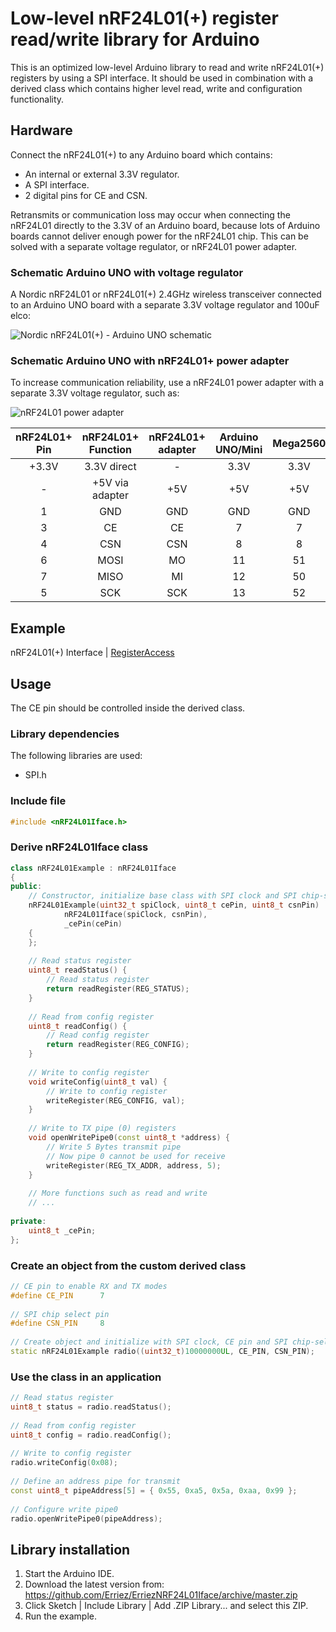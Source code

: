 # Low-level nRF24L01(+) register read/write library for Arduino

This is an optimized low-level Arduino library to read and write nRF24L01(+) 
registers by using a SPI interface. It should be used in combination with a 
derived class which contains higher level read, write and configuration 
functionality.

## Hardware

Connect the nRF24L01(+) to any Arduino board which contains:
* An internal or external 3.3V regulator.
* A SPI interface.
* 2 digital pins for CE and CSN.

Retransmits or communication loss may occur when connecting the nRF24L01
directly to the 3.3V of an Arduino board, because lots of Arduino boards cannot 
deliver enough power for the nRF24L01 chip. This can be solved with a separate
voltage regulator, or nRF24L01 power adapter.

### Schematic Arduino UNO with voltage regulator
A Nordic nRF24L01 or nRF24L01(+) 2.4GHz wireless transceiver connected to an 
Arduino UNO board with a separate 3.3V voltage regulator and 100uF elco:

![Nordic nRF24L01(+) - Arduino UNO schematic](https://raw.githubusercontent.com/Erriez/ErriezNRF24L01Iface/master/extras/nRF24L01_Arduino_UNO.png)

### Schematic Arduino UNO with nRF24L01+ power adapter

To increase communication reliability, use a nRF24L01 power adapter with a
separate 3.3V voltage regulator, such as:

![nRF24L01 power adapter](https://raw.githubusercontent.com/Erriez/ErriezNRF24L01Iface/master/extras/nRF24L01_adapter.png)



| nRF24L01+<br />Pin | nRF24L01+<br />Function | nRF24L01+<br />adapter | Arduino UNO/Mini | Mega2560 | ESP8266<br />NodeMCU |
| :----------------: | :---------------------: | :--------------------: | :--------------: | :------: | :------------------: |
|       +3.3V        |       3.3V direct       |           -            |       3.3V       |   3.3V   |         3.3V         |
|         -          |     +5V via adapter     |          +5V           |       +5V        |   +5V    |          -           |
|         1          |           GND           |          GND           |       GND        |   GND    |         GND          |
|         3          |           CE            |           CE           |        7         |    7     |          D0          |
|         4          |           CSN           |          CSN           |        8         |    8     |          D8          |
|         6          |          MOSI           |           MO           |        11        |    51    |          D7          |
|         7          |          MISO           |           MI           |        12        |    50    |          D6          |
|         5          |           SCK           |          SCK           |        13        |    52    |          D5          |



## Example

nRF24L01(+) Interface | [RegisterAccess](https://github.com/Erriez/ErriezNRF24L01Iface/blob/master/examples/RegisterAccess/RegisterAccess.ino)

## Usage

The CE pin should be controlled inside the derived class.

### Library dependencies

The following libraries are used: 
* SPI.h

### Include file
```c++
#include <nRF24L01Iface.h>
```

### Derive nRF24L01Iface class
```c++
class nRF24L01Example : nRF24L01Iface
{
public:
    // Constructor, initialize base class with SPI clock and SPI chip-select
    nRF24L01Example(uint32_t spiClock, uint8_t cePin, uint8_t csnPin) :
            nRF24L01Iface(spiClock, csnPin), 
            _cePin(cePin)
    {
    };
    
    // Read status register
    uint8_t readStatus() {
        // Read status register
        return readRegister(REG_STATUS);
    }
  
    // Read from config register
    uint8_t readConfig() {
        // Read config register
        return readRegister(REG_CONFIG);
    }
  
    // Write to config register
    void writeConfig(uint8_t val) {
        // Write to config register
        writeRegister(REG_CONFIG, val);
    }
    
    // Write to TX pipe (0) registers
    void openWritePipe0(const uint8_t *address) {
        // Write 5 Bytes transmit pipe
        // Now pipe 0 cannot be used for receive
        writeRegister(REG_TX_ADDR, address, 5);
    }
    
    // More functions such as read and write 
    // ...
 
private:
    uint8_t _cePin;
};
```

### Create an object from the custom derived class
```c++
// CE pin to enable RX and TX modes 
#define CE_PIN      7
  
// SPI chip select pin
#define CSN_PIN     8
  
// Create object and initialize with SPI clock, CE pin and SPI chip-select pin
static nRF24L01Example radio((uint32_t)10000000UL, CE_PIN, CSN_PIN);
```

### Use the class in an application
```c++
// Read status register
uint8_t status = radio.readStatus();
  
// Read from config register
uint8_t config = radio.readConfig();
  
// Write to config register
radio.writeConfig(0x08);
  
// Define an address pipe for transmit
const uint8_t pipeAddress[5] = { 0x55, 0xa5, 0x5a, 0xaa, 0x99 };
  
// Configure write pipe0
radio.openWritePipe0(pipeAddress);
```

## Library installation
1. Start the Arduino IDE.
2. Download the latest version from:  
   https://github.com/Erriez/ErriezNRF24L01Iface/archive/master.zip
3. Click Sketch | Include Library | Add .ZIP Library... and select this ZIP.
5. Run the example.
